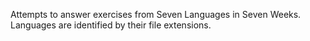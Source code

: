 Attempts to answer exercises from Seven Languages in Seven Weeks. Languages are identified by their file extensions.
